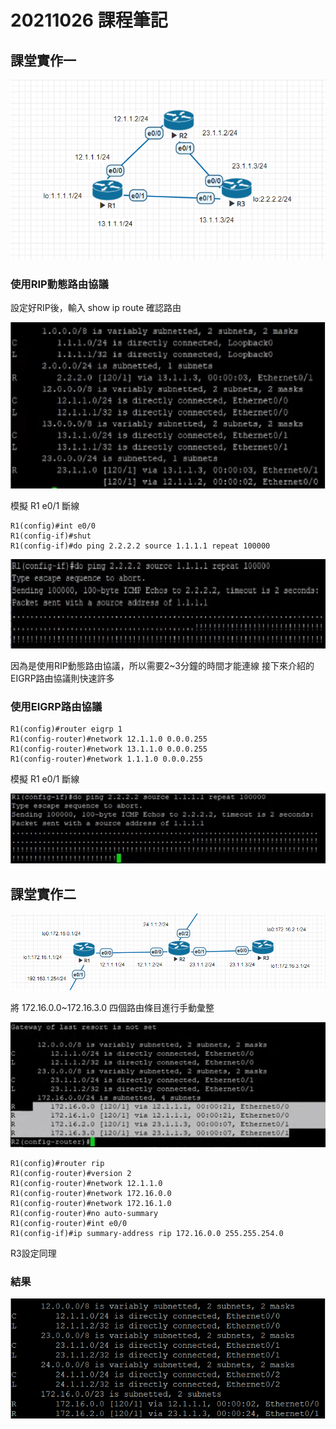 # 20211026 課程筆記
## 課堂實作一
![實作](../image/1026_01.png)
### 使用RIP動態路由協議
設定好RIP後，輸入 show ip route 確認路由

![實作](../image/1026_02.png)

模擬 R1 e0/1 斷線
```
R1(config)#int e0/0
R1(config-if)#shut
R1(config-if)#do ping 2.2.2.2 source 1.1.1.1 repeat 100000
```
![實作](../image/1026_03.png)

因為是使用RIP動態路由協議，所以需要2~3分鐘的時間才能連線
接下來介紹的EIGRP路由協議則快速許多
### 使用EIGRP路由協議
```
R1(config)#router eigrp 1
R1(config-router)#network 12.1.1.0 0.0.0.255
R1(config-router)#network 13.1.1.0 0.0.0.255
R1(config-router)#network 1.1.1.0 0.0.0.255
```
模擬 R1 e0/1 斷線

![實作](../image/1026_04.png)
## 課堂實作二
![實作](../image/1026_05.png)

將 172.16.0.0~172.16.3.0 四個路由條目進行手動彙整

![實作](../image/1026_06.png)
```
R1(config)#router rip
R1(config-router)#version 2
R1(config-router)#network 12.1.1.0
R1(config-router)#network 172.16.0.0
R1(config-router)#network 172.16.1.0
R1(config-router)#no auto-summary
R1(config-router)#int e0/0
R1(config-if)#ip summary-address rip 172.16.0.0 255.255.254.0
```
R3設定同理
### 結果
![實作](../image/1026_07.png)